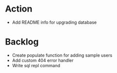 Action
=======================
* Add README info for upgrading database

Backlog
=======================
* Create populate function for adding sample users
* Add custom 404 error handler
* Write sql repl command
